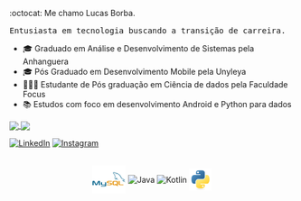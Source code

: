 :octocat: Me chamo Lucas Borba.

<p> <samp> Entusiasta em tecnologia buscando a transição de carreira. </p> 

- 🎓 Graduado em Análise e Desenvolvimento de Sistemas pela Anhanguera
- 🎓 Pós Graduado em Desenvolvimento Mobile pela Unyleya
- 👩🏻‍🎓 Estudante de Pós graduação em Ciência de dados pela Faculdade Focus
- 📚 Estudos com foco em desenvolvimento Android e Python para dados

<a href="https://github.com/oliverborba">
  <img height="180em" align="center"  src="https://github-readme-stats.vercel.app/api?username=oliverborba&count_private=true&show_icons=true&theme=omni&hide_border=true&include_all_commits=true&layout=compact&)" />
</a>

<a href="https://github.com/oliverborba">
  <img height="180em" align="center" src="https://github-readme-stats.vercel.app/api/top-langs/?username=oliverborba&langs_count=8&layout=compact&theme=omni&hide_border=true&include_all_commits=true&count_private=true&)" />
</a>

<br>

<a href="https://www.linkedin.com/in/lucas-oliveira-de-borba-69074b50/" target="_blank"><img src="https://img.shields.io/badge/LinkedIn-%230077B5.svg?&style=flat-square&logo=linkedin&logoColor=white" alt="LinkedIn"></a> <a href="https://www.instagram.com/oliverborba/" target="_blank"><img src="https://img.shields.io/badge/Instagram-%23E4405F.svg?&style=flat-square&logo=instagram&logoColor=white" alt="Instagram"></a>
  
  <div align="center" valign="top"><br>
  <img align="center" alt="MySql" height="50" width="60" src="https://raw.githubusercontent.com/devicons/devicon/master/icons/mysql/mysql-original-wordmark.svg" />
  <img align="center" alt="Java" height="40" width="50"src="https://cdn.jsdelivr.net/gh/devicons/devicon/icons/java/java-original.svg" />
  <img align="center" alt="Kotlin" height="30" width="40" src="https://www.vectorlogo.zone/logos/kotlinlang/kotlinlang-icon.svg">
  <img align="center" alt="Python" height="40" width="40" src="https://raw.githubusercontent.com/devicons/devicon/master/icons/python/python-original.svg">  
  </div><br>
<div align="center">
